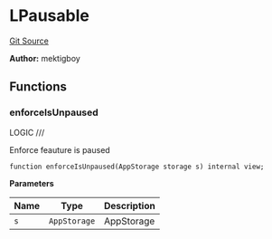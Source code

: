 # LPausable
[Git Source](https://github.com/VaporFi/liquid-staking/blob/5d323fd7888bb01e362cdf4c980f8c20b18b712f/src/libraries/LPausable.sol)

**Author:**
mektigboy


## Functions
### enforceIsUnpaused

LOGIC ///

Enforce feauture is paused


```solidity
function enforceIsUnpaused(AppStorage storage s) internal view;
```
**Parameters**

|Name|Type|Description|
|----|----|-----------|
|`s`|`AppStorage`|AppStorage|


